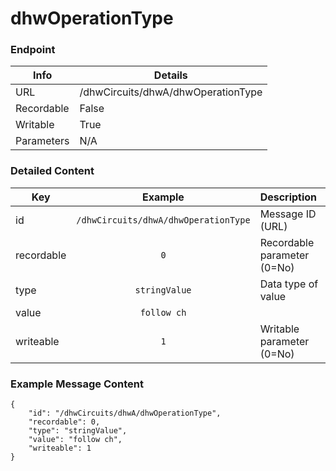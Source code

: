 # dhwOperationType



### Endpoint

| Info  | Details |
| ------------- | ------------- |
| URL   | /dhwCircuits/dhwA/dhwOperationType   |
| Recordable   | False   |
| Writable   | True   |
| Parameters  | N/A |

### Detailed Content

|  Key  | Example | Description |
| ------------- | :------: | :------------------------------ |
|  id | `/dhwCircuits/dhwA/dhwOperationType` | Message ID (URL) |
|  recordable | `0` | Recordable parameter (0=No) |
|  type | `stringValue` | Data type of value |
|  value | `follow ch` |  |
|  writeable | `1` | Writable parameter (0=No) |



### Example Message Content
```
{
    "id": "/dhwCircuits/dhwA/dhwOperationType",
    "recordable": 0,
    "type": "stringValue",
    "value": "follow ch",
    "writeable": 1
}
```
